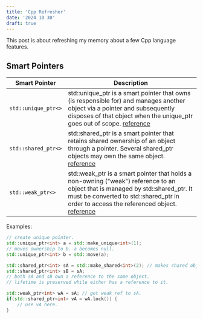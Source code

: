 ```yaml
---
title: 'Cpp Refresher'
date: '2024 10 30'
draft: true
---
```


This post is about refreshing my memory about a few Cpp language features.

## Smart Pointers

| Smart Pointer | Description |
| -- | -- |
| `std::unique_ptr<>` |  std::unique_ptr is a smart pointer that owns (is responsible for) and manages another object via a pointer and subsequently disposes of that object when the unique_ptr goes out of scope. [reference](https://en.cppreference.com/w/cpp/memory/unique_ptr) |
| `std::shared_ptr<>` | std::shared_ptr is a smart pointer that retains shared ownership of an object through a pointer. Several shared_ptr objects may own the same object. [reference](https://en.cppreference.com/w/cpp/memory/shared_ptr) |
| `std::weak_ptr<>` | std::weak_ptr is a smart pointer that holds a non-owning ("weak") reference to an object that is managed by std::shared_ptr. It must be converted to std::shared_ptr in order to access the referenced object. [reference](https://en.cppreference.com/w/cpp/memory/weak_ptr) |

Examples:

```cpp
// create unique pointer.
std::unique_ptr<int> a = std::make_unique<int>(1); 
// moves ownership to b. a becomes null.
std::unique_ptr<int> b = std::move(a);

std::shared_ptr<int> sA = std::make_shared<int>(2); // makes shared object.
std::shared_ptr<int> sB = sA;
// both sA and sB own a reference to the same object. 
// lifetime is preserved while either has a reference to it.

std::weak_ptr<int> wA = sA; // get weak ref to sA.
if(std::shared_ptr<int> vA = wA.lock()) {
    // use vA here.
}
```